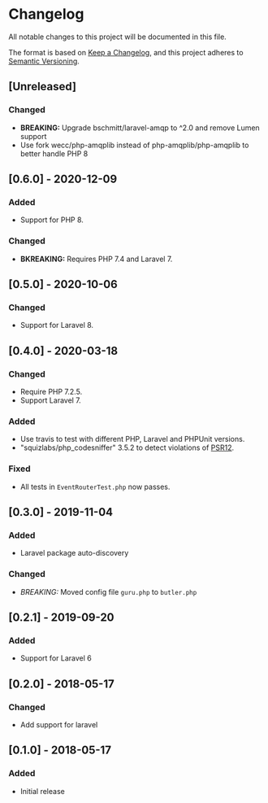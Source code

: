 # Changelog

All notable changes to this project will be documented in this file.

The format is based on [Keep a Changelog](https://keepachangelog.com/en/1.0.0/),
and this project adheres to [Semantic Versioning](https://semver.org/spec/v2.0.0.html).

## [Unreleased]

### Changed

- **BREAKING:** Upgrade bschmitt/laravel-amqp to ^2.0 and remove Lumen support
- Use fork wecc/php-amqplib instead of php-amqplib/php-amqplib to better handle PHP 8


## [0.6.0] - 2020-12-09

### Added
- Support for PHP 8.

### Changed

- **BKREAKING:** Requires PHP 7.4 and Laravel 7.


## [0.5.0] - 2020-10-06

### Changed

- Support for Laravel 8.


## [0.4.0] - 2020-03-18

### Changed

- Require PHP 7.2.5.
- Support Laravel 7.

### Added

- Use travis to test with different PHP, Laravel and PHPUnit versions.
- "squizlabs/php_codesniffer" 3.5.2 to detect violations of [PSR12](https://www.php-fig.org/psr/psr-12/).

### Fixed

- All tests in `EventRouterTest.php` now passes.


## [0.3.0] - 2019-11-04

### Added

- Laravel package auto-discovery

### Changed

- *BREAKING:* Moved config file `guru.php` to `butler.php`


## [0.2.1] - 2019-09-20

### Added

- Support for Laravel 6


## [0.2.0] - 2018-05-17

### Changed

- Add support for laravel


## [0.1.0] - 2018-05-17

### Added

- Initial release
